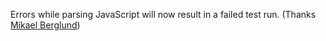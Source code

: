 Errors while parsing JavaScript will now result in a failed test run. (Thanks [Mikael Berglund](https://github.com/PhroZenOne))
